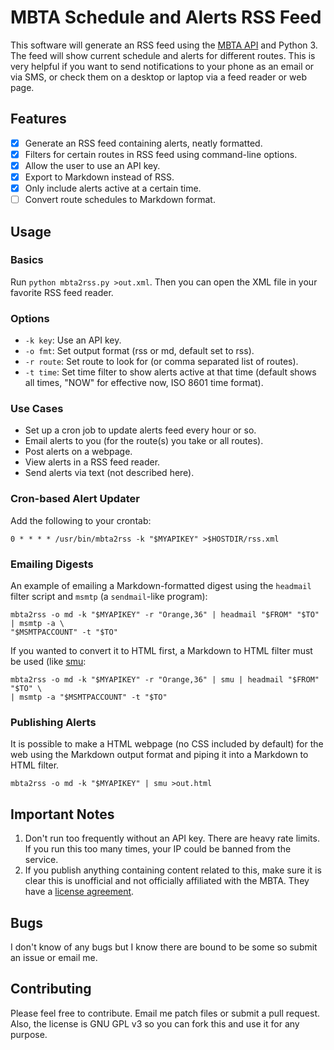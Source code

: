 # MBTA Schedule and Alerts RSS Feed

This software will generate an RSS feed using the [MBTA
API](https://www.mbta.com/developers/v3-api) and Python 3. The
feed will show current schedule and alerts for different routes. This
is very helpful if you want to send notifications to your phone as an
email or via SMS, or check them on a desktop or laptop via a feed
reader or web page.

## Features

- [X] Generate an RSS feed containing alerts, neatly formatted.
- [X] Filters for certain routes in RSS feed using command-line options.
- [X] Allow the user to use an API key.
- [X] Export to Markdown instead of RSS.
- [X] Only include alerts active at a certain time.
- [ ] Convert route schedules to Markdown format.

## Usage

### Basics

Run `python mbta2rss.py >out.xml`. Then you can open the XML file in your
favorite RSS feed reader.

### Options

* `-k key`: Use an API key.
* `-o fmt`: Set output format (rss or md, default set to rss).
* `-r route`: Set route to look for (or comma separated list of
  routes).
* `-t time`: Set time filter to show alerts active at that time
  (default shows all times, "NOW" for effective now, ISO 8601 time
  format).

### Use Cases

* Set up a cron job to update alerts feed every hour or so.
* Email alerts to you (for the route(s) you take or all routes).
* Post alerts on a webpage.
* View alerts in a RSS feed reader.
* Send alerts via text (not described here).

### Cron-based Alert Updater

Add the following to your crontab:

	0 * * * * /usr/bin/mbta2rss -k "$MYAPIKEY" >$HOSTDIR/rss.xml

### Emailing Digests

An example of emailing a Markdown-formatted digest using the `headmail` filter
script and `msmtp` (a `sendmail`-like program):

	mbta2rss -o md -k "$MYAPIKEY" -r "Orange,36" | headmail "$FROM" "$TO" | msmtp -a \
	"$MSMTPACCOUNT" -t "$TO"

If you wanted to convert it to HTML first, a Markdown to HTML filter must be
used (like [smu](https://github.com/Gottox/smu):

	mbta2rss -o md -k "$MYAPIKEY" -r "Orange,36" | smu | headmail "$FROM" "$TO" \
	| msmtp -a "$MSMTPACCOUNT" -t "$TO"

### Publishing Alerts
	
It is possible to make a HTML webpage (no CSS included by default) for the web
using the Markdown output format and piping it into a Markdown to HTML filter.

	mbta2rss -o md -k "$MYAPIKEY" | smu >out.html

## Important Notes

1. Don't run too frequently without an API key. There are heavy rate limits. If
   you run this too many times, your IP could be banned from the service.
2. If you publish anything containing content related to this, make sure it is
   clear this is unofficial and not officially affiliated with the MBTA. They
   have a [license agreement](https://www.mass.gov/files/documents/2017/10/27/develop_license_agree_0.pdf).

## Bugs

I don't know of any bugs but I know there are bound to be some so submit an
issue or email me.

## Contributing

Please feel free to contribute. Email me patch files or submit a pull request.
Also, the license is GNU GPL v3 so you can fork this and use it for any purpose.
